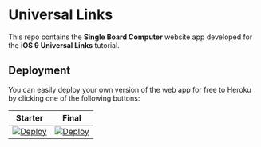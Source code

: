 # Universal Links

This repo contains the **Single Board Computer** website app developed for the **iOS 9 Universal Links** tutorial.

## Deployment

You can easily deploy your own version of the web app for free to Heroku by clicking one of the following buttons:

| Starter | Final |
|---------|-------|
| [![Deploy](https://www.herokucdn.com/deploy/button.svg)](https://heroku.com/deploy?template=https://github.com/AlexNikov/universal-links/tree/starter) | [![Deploy](https://www.herokucdn.com/deploy/button.svg)](https://heroku.com/deploy?template=https://github.com/AlexNikov/universal-links/tree/final) |
